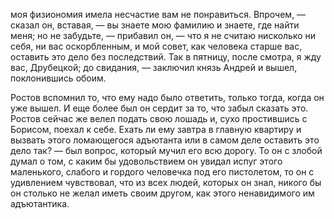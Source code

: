 моя физиономия имела несчастие вам не понравиться. Впрочем, — сказал он, вставая, — вы знаете мою фамилию и знаете, где найти меня; но не забудьте, — прибавил он, — что я не считаю нисколько ни себя, ни вас оскорбленным, и мой совет, как человека старше вас, оставить это дело без последствий. Так в пятницу, после смотра, я жду вас, Друбецкой; до свидания, — заключил князь Андрей и вышел, поклонившись обоим.

Ростов вспомнил то, что ему надо было ответить, только тогда, когда он уже вышел. И еще более был он сердит за то, что забыл сказать это. Ростов сейчас же велел подать свою лошадь и, сухо простившись с Борисом, поехал к себе. Ехать ли ему завтра в главную квартиру и вызвать этого ломающегося адъютанта или в самом деле оставить это дело так? — был вопрос, который мучил его всю дорогу. То он с злобой думал о том, с каким бы удовольствием он увидал испуг этого маленького, слабого и гордого человечка под его пистолетом, то он с удивлением чувствовал, что из всех людей, которых он знал, никого бы он столько не желал иметь своим другом, как этого ненавидимого им адъютантика.

</div>

<div class="section">

